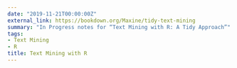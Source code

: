 ```yaml
---
date: "2019-11-21T00:00:00Z"
external_link: https://bookdown.org/Maxine/tidy-text-mining
summary: "In Progress notes for “Text Mining with R: A Tidy Approach”" 
tags:
- Text Mining
- R
title: Text Mining with R
---
```


